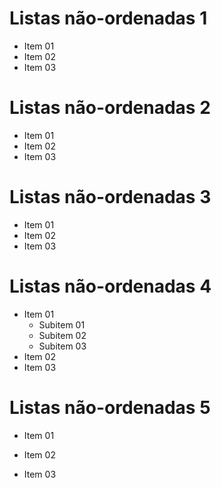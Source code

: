 <!--Podemos colocar * para marcar os itens-->
# Listas não-ordenadas 1

* Item 01
* Item 02
* Item 03

<!--Podemos marcar os itens também com - -->
# Listas não-ordenadas 2

- Item 01
- Item 02
- Item 03

<!--Ou também marcar os itens com sinal de + -->
# Listas não-ordenadas 3

+ Item 01
+ Item 02
+ Item 03

<!--Pode se fazer subitem dando um 'tab' e qualquer sinal *,- ou + --> 
# Listas não-ordenadas 4

* Item 01
    * Subitem 01
    * Subitem 02
    * Subitem 03
* Item 02
* Item 03

<!--Pode tambem para dar espaço maior, pode se fazer lista com enter entre linhas-->
# Listas não-ordenadas 5

* Item 01


* Item 02


* Item 03